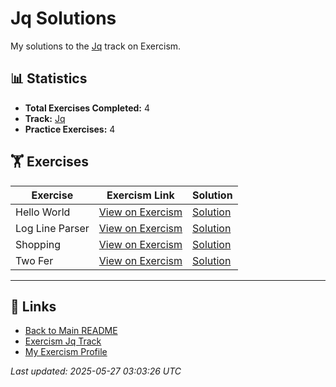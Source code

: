 # Jq Solutions

My solutions to the [Jq](https://exercism.org/tracks/jq) track on Exercism.

## 📊 Statistics

- **Total Exercises Completed:** 4
- **Track:** [Jq](https://exercism.org/tracks/jq)
- **Practice Exercises:** 4

## 🏋️ Exercises

| Exercise | Exercism Link | Solution |
|----------|---------------|----------|
| Hello World | [View on Exercism](https://exercism.org/tracks/jq/exercises/hello-world) | [Solution](hello-world/README.md) |
| Log Line Parser | [View on Exercism](https://exercism.org/tracks/jq/exercises/log-line-parser) | [Solution](log-line-parser/README.md) |
| Shopping | [View on Exercism](https://exercism.org/tracks/jq/exercises/shopping) | [Solution](shopping/README.md) |
| Two Fer | [View on Exercism](https://exercism.org/tracks/jq/exercises/two-fer) | [Solution](two-fer/README.md) |

---

## 🔗 Links

- [Back to Main README](../README.md)
- [Exercism Jq Track](https://exercism.org/tracks/jq)
- [My Exercism Profile](https://exercism.org/profiles/princemuel)

*Last updated: 2025-05-27 03:03:26 UTC*
